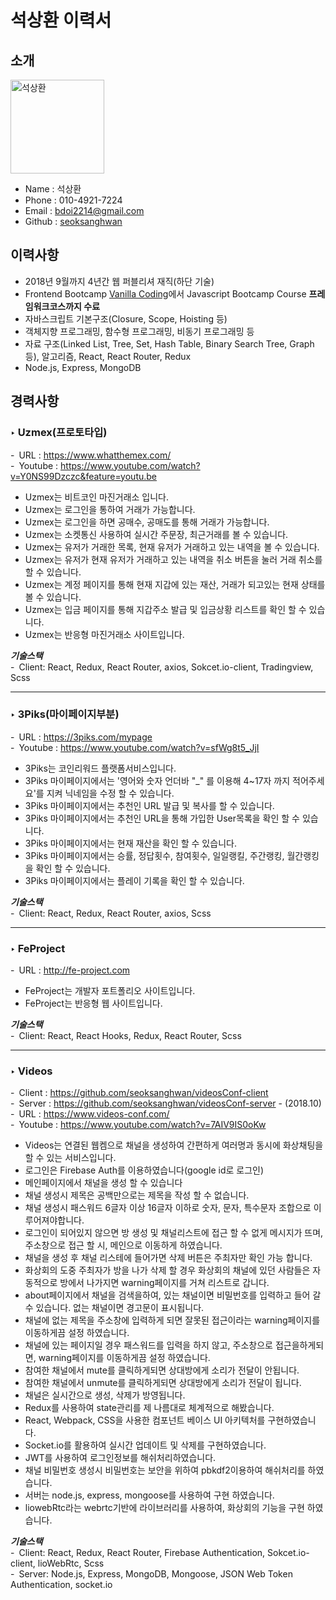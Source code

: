 # 석상환 **이력서** 

## 소개 
<img src="https://github.com/seoksanghwan/seoksanghwa-resume/blob/master/%E1%84%89%E1%85%A5%E1%86%A8%E1%84%89%E1%85%A1%E1%86%BC%E1%84%92%E1%85%AA%E1%86%AB.jpg?raw=true" alt="석상환" width="150" />

- Name : 석상환
- Phone : 010-4921-7224
- Email : [bdoi2214@gmail.com](mailto:bdoi2214@gmail.com)
- Github : [seoksanghwan](https://github.com/seoksanghwan?tab=repositories)

## 이력사항
- 2018년 9월까지 4년간 웹 퍼블리셔 재직(하단 기술)
- Frontend Bootcamp [Vanilla Coding](https://www.vanillacoding.co/)에서 Javascript Bootcamp Course **프레임워크코스까지 수료**
- 자바스크립트 기본구조(Closure, Scope, Hoisting 등)
- 객체지향 프로그래밍, 함수형 프로그래밍, 비동기 프로그래밍 등
- 자료 구조(Linked List, Tree, Set, Hash Table, Binary Search Tree, Graph 등), 알고리즘, React, React Router, Redux
- Node.js, Express, MongoDB

## 경력사항
### ‣ Uzmex(프로토타입)
- URL : <https://www.whatthemex.com/><br />
- Youtube : <https://www.youtube.com/watch?v=Y0NS99Dzczc&feature=youtu.be>

* Uzmex는 비트코인 마진거래소 입니다.
* Uzmex는 로그인을 통하여 거래가 가능합니다.
* Uzmex는 로그인을 하면 공매수, 공매도를 통해 거래가 가능합니다.
* Uzmex는 소켓통신 사용하여 실시간 주문장, 최근거래를 볼 수 있습니다.
* Uzmex는 유저가 거래한 목록, 현재 유저가 거래하고 있는 내역을 볼 수 있습니다.
* Uzmex는 유저가 현재 유저가 거래하고 있는 내역을 취소 버튼을 눌러 거래 취소를 할 수 있습니다.
* Uzmex는 계정 페이지를 통해 현재 지갑에 있는 재산, 거래가 되고있는 현재 상태를 볼 수 있습니다.
* Uzmex는 입금 페이지를 통해 지갑주소 발급 및 입금상황 리스트를 확인 할 수 있습니다.
* Uzmex는 반응형 마진거래소 사이트입니다.

**_기술스택_**<br />
- Client: React, Redux, React Router, axios, Sokcet.io-client, Tradingview, Scss

* * *

### ‣ 3Piks(마이페이지부분)
- URL : <https://3piks.com/mypage><br />
- Youtube : <https://www.youtube.com/watch?v=sfWg8t5_JjI>

* 3Piks는 코인리워드 플랫폼서비스입니다.
* 3Piks 마이페이지에서는 '영어와 숫자 언더바 "_" 를 이용해 4~17자 까지 적어주세요'를 지켜 닉네임을 수정 할 수 있습니다.
* 3Piks 마이페이지에서는 추천인 URL 발급 및 복사를 할 수 있습니다.
* 3Piks 마이페이지에서는 추천인 URL을 통해 가입한 User목록을 확인 할 수 있습니다.
* 3Piks 마이페이지에서는 현재 재산을 확인 할 수 있습니다.
* 3Piks 마이페이지에서는 승률, 정답횟수, 참여횟수, 일일랭킬, 주간랭킹, 월간랭킹을 확인 할 수 있습니다.
* 3Piks 마이페이지에서는 플레이 기록을 확인 할 수 있습니다.

**_기술스택_**<br />
- Client: React, Redux, React Router, axios, Scss

* * *


### ‣ FeProject
- URL : <http://fe-project.com><br />

* FeProject는 개발자 포트폴리오 사이트입니다.
* FeProject는 반응형 웹 사이트입니다.


**_기술스택_**<br />
- Client: React, React Hooks, Redux, React Router, Scss

* * *

### ‣ Videos
- Client : <https://github.com/seoksanghwan/videosConf-client><br />
- Server : <https://github.com/seoksanghwan/videosConf-server> - (2018.10)<br />
- URL : <https://www.videos-conf.com/><br />
- Youtube : <https://www.youtube.com/watch?v=7AIV9IS0oKw>

* Videos는 연결된 웹켐으로 채널을 생성하여 간편하게 여러명과 동시에 화상채팅을 할 수 있는 서비스입니다.
* 로그인은 Firebase Auth를 이용하였습니다(google id로 로그인)
* 메인페이지에서 채널을 생성 할 수 있습니다
* 채널 생성시 제목은 공백만으로는 제목을 작성 할 수 없습니다.
* 채널 생성시 패스워드 6글자 이상 16글자 이하로 숫자, 문자, 특수문자 조합으로 이루어져야합니다.
* 로그인이 되어있지 않으면 방 생성 및 채널리스트에 접근 할 수 없게 메시지가 뜨며, 주소창으로 접근 할 시, 메인으로 이동하게 하였습니다.
* 채널을 생성 후 채널 리스테에 들어가면 삭제 버튼은 주최자만 확인 가능 합니다.
* 화상회의 도중 주최자가 방을 나가 삭제 할 경우 화상회의 채널에 있던 사람들은 자동적으로 방에서 나가지면 warning페이지를 거쳐 리스트로 갑니다.
* about페이지에서 채널을 검색을하여, 있는 채널이면 비밀번호를 입력하고 들어 갈 수 있습니다. 없는 채널이면 경고문이 표시됩니다.
* 채널에 없는 제목을 주소창에 입력하게 되면 잘못된 접근이라는 warning페이지를 이동하게끔 설정 하였습니다.
* 채널에 있는 페이지일 경우 패스워드를 입력을 하지 않고, 주소창으로 접근을하게되면, warning페이지를 이동하게끔 설정 하였습니다.
* 참여한 채널에서 mute를 클릭하게되면 상대방에게 소리가 전달이 안됩니다.
* 참여한 채널에서 unmute를 클릭하게되면 상대방에게 소리가 전달이 됩니다.
* 채널은 실시간으로 생성, 삭제가 방영됩니다.
* Redux를 사용하여 state관리를 제 나름대로 체계적으로 해봤습니다.
* React, Webpack, CSS을 사용한 컴포넌트 베이스 UI 아키텍처를 구현하였습니다.
* Socket.io를 활용하여 실시간 업데이트 및 삭제를 구현하였습니다.
* JWT를 사용하여 로그인정보를 해쉬처리하였습니다.
* 채널 비밀번호 생성시 비밀번호는 보안을 위하여 pbkdf2이용하여 해쉬처리를 하였습니다.
* 서버는 node.js, express, mongoose를 사용하여 구현 하였습니다.
* liowebRtc라는 webrtc기반에 라이브러리를 사용하여, 화상회의 기능을 구현 하였습니다.

**_기술스택_**<br />
- Client: React, Redux, React Router, Firebase Authentication, Sokcet.io-client, lioWebRtc, Scss<br />
- Server: Node.js, Express, MongoDB, Mongoose, JSON Web Token Authentication, socket.io


